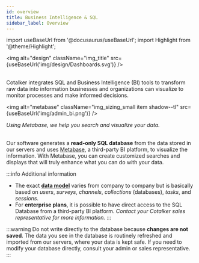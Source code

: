 ```yaml
---
id: overview
title: Business Intelligence & SQL
sidebar_label: Overview
---
```

import useBaseUrl from '@docusaurus/useBaseUrl'; 
import Highlight from '@theme/Highlight';

<img alt="design" className="img_title" src={useBaseUrl('img/design/Dashboards.svg')} />
<br/>
<br/>

Cotalker integrates SQL and Business Intelligence (BI) tools to transform raw data into information businesses and organizations can visualize to monitor processes and make informed decisions.


<img alt="metabase" className="img_sizing_small item shadow--tl" src={useBaseUrl('img/admin_bi.png')} />
<div className="text-center"><em>Using Metabase, we help you search and visualize your data.</em></div>
<br/>

Our software generates a **read-only SQL database** from the data stored in our servers and uses [Metabase](https://www.metabase.com/), a third-party BI platform, to visualize the information. With Metabase, you can create customized searches and displays that will truly enhance what you can do with your data.



:::info Additional information
- The exact [**data model**](model) varies from company to company but is basically based on _users_, _surveys_, _channels_,  _collections_ (databases), _tasks_, and _sessions_.
- For **enterprise plans**, it is possible to have direct access to the SQL Database from a third-party BI platform. _Contact your Cotalker sales representative for more information._
:::

:::warning
Do not write directly to the database because **changes are not saved**. The data you see in the database is routinely refreshed and imported from our servers, where your data is kept safe. If you need to modify your database directly, consult your admin or sales representative.
:::